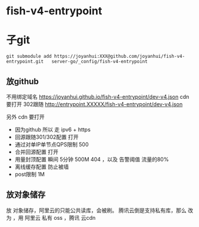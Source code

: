 # fish-v4-entrypoint


# 子git

```
git submodule add https://joyanhui:XXX@github.com/joyanhui/fish-v4-entrypoint.git   server-go/_config/fish-v4-entrypoint
```


## 放github 
不用绑定域名
https://joyanhui.github.io/fish-v4-entrypoint/dev-v4.json
cdn 要打开 302跟随
http://entrypoint.XXXXX/fish-v4-entrypoint/dev-v4.json

另外 cdn 要打开   
-  因为github  所以 走 ipv6 + https
- 回源跟随301/302配置 打开
- 通过对单IP单节点QPS限制   500
- 合并回源配置 打开 
- 用量封顶配置  瞬间 5分钟 500M  404  ，以及 告警阈值 流量的80%
- 离线缓存配置  防止被墙
- post限制  1M

## 放对象储存
放 对象储存，阿里云的只能公共读库，会被刷。 
腾讯云倒是支持私有库，那么 改为 ，用 阿里云 私有 oss ，腾讯  云cdn

